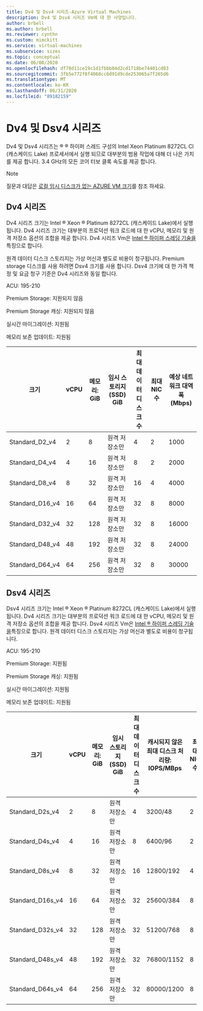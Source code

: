 ```yaml
---
title: Dv4 및 Dsv4 시리즈-Azure Virtual Machines
description: Dv4 및 Dsv4 시리즈 Vm에 대 한 사양입니다.
author: brbell
ms.author: brbell
ms.reviewer: cynthn
ms.custom: mimckitt
ms.service: virtual-machines
ms.subservice: sizes
ms.topic: conceptual
ms.date: 06/08/2020
ms.openlocfilehash: df78d11ce19c1d1fbbb04d2cd1718be74401cd83
ms.sourcegitcommit: 3fb5e772f8f4068cc6d91d9cde253065a7f265d6
ms.translationtype: MT
ms.contentlocale: ko-KR
ms.lasthandoff: 08/31/2020
ms.locfileid: "89182159"
---
```

# <a name="dv4-and-dsv4-series"></a>Dv4 및 Dsv4 시리즈

Dv4 및 Dsv4 시리즈는 &reg; &reg; 하이퍼 스레드 구성의 Intel Xeon Platinum 8272CL Cl (캐스케이드 Lake) 프로세서에서 실행 되므로 대부분의 범용 작업에 대해 더 나은 가치를 제공 합니다. 3.4 GHz의 모든 코어 터보 클록 속도를 제공 합니다. 

> [!NOTE]
> 질문과 대답은  [로컬 임시 디스크가 없는 AZURE VM 크기](azure-vms-no-temp-disk.md)를 참조 하세요.
## <a name="dv4-series"></a>Dv4 시리즈

Dv4 시리즈 크기는 Intel &reg; Xeon &reg; Platinum 8272CL (캐스케이드 Lake)에서 실행 됩니다. Dv4 시리즈 크기는 대부분의 프로덕션 워크 로드에 대 한 vCPU, 메모리 및 원격 저장소 옵션의 조합을 제공 합니다. Dv4 시리즈 Vm은 [Intel &reg; 하이퍼 스레딩 기술을](https://www.intel.com/content/www/us/en/architecture-and-technology/hyper-threading/hyper-threading-technology.html)특징으로 합니다.

원격 데이터 디스크 스토리지는 가상 머신과 별도로 비용이 청구됩니다. Premium storage 디스크를 사용 하려면 Dsv4 크기를 사용 합니다. Dsv4 크기에 대 한 가격 책정 및 요금 청구 기준은 Dv4 시리즈와 동일 합니다.

ACU: 195-210

Premium Storage:  지원되지 않음

Premium Storage 캐싱:  지원되지 않음

실시간 마이그레이션: 지원됨

메모리 보존 업데이트: 지원됨

| 크기 | vCPU | 메모리: GiB | 임시 스토리지(SSD) GiB | 최대 데이터 디스크 수 | 최대 NIC 수|예상 네트워크 대역폭 (Mbps) |
|---|---|---|---|---|---|---|
| Standard_D2_v4 | 2 | 8 | 원격 저장소만 | 4 | 2|1000 |
| Standard_D4_v4 | 4 | 16  | 원격 저장소만 | 8 | 2|2000 |
| Standard_D8_v4 | 8 | 32 | 원격 저장소만 | 16 | 4|4000 |
| Standard_D16_v4 | 16 | 64 | 원격 저장소만 | 32 | 8|8000 |
| Standard_D32_v4 | 32 | 128 | 원격 저장소만 | 32 | 8|16000 |
| Standard_D48_v4 | 48 | 192 | 원격 저장소만 | 32 | 8|24000 |
| Standard_D64_v4 | 64 | 256 | 원격 저장소만 | 32 | 8|30000 |

## <a name="dsv4-series"></a>Dsv4 시리즈

Dsv4 시리즈 크기는 Intel &reg; Xeon &reg; Platinum 8272CL (캐스케이드 Lake)에서 실행 됩니다. Dv4 시리즈 크기는 대부분의 프로덕션 워크 로드에 대 한 vCPU, 메모리 및 원격 저장소 옵션의 조합을 제공 합니다. Dsv4 시리즈 Vm은 [Intel &reg; 하이퍼 스레딩 기술을](https://www.intel.com/content/www/us/en/architecture-and-technology/hyper-threading/hyper-threading-technology.html)특징으로 합니다. 원격 데이터 디스크 스토리지는 가상 머신과 별도로 비용이 청구됩니다.

ACU: 195-210

Premium Storage:  지원됨

Premium Storage 캐싱:  지원됨

실시간 마이그레이션: 지원됨

메모리 보존 업데이트: 지원됨

| 크기 | vCPU | 메모리: GiB | 임시 스토리지(SSD) GiB | 최대 데이터 디스크 수 | 캐시되지 않은 최대 디스크 처리량: IOPS/MBps | 최대 NIC 수|예상 네트워크 대역폭 (Mbps) |
|---|---|---|---|---|---|---|---|
| Standard_D2s_v4 | 2 | 8  | 원격 저장소만 | 4 | 3200/48 | 2|1000 |
| Standard_D4s_v4 | 4 | 16 | 원격 저장소만 | 8 | 6400/96 | 2|2000 |
| Standard_D8s_v4 | 8 | 32 | 원격 저장소만 | 16 | 12800/192 | 4|4000 |
| Standard_D16s_v4 | 16 | 64  | 원격 저장소만 | 32 | 25600/384 | 8|8000 |
| Standard_D32s_v4 | 32 | 128 | 원격 저장소만 | 32 | 51200/768 | 8|16000 |
| Standard_D48s_v4 | 48 | 192 | 원격 저장소만 | 32 | 76800/1152 | 8|24000 |
| Standard_D64s_v4 | 64 | 256 | 원격 저장소만 | 32 | 80000/1200 | 8|30000 |

